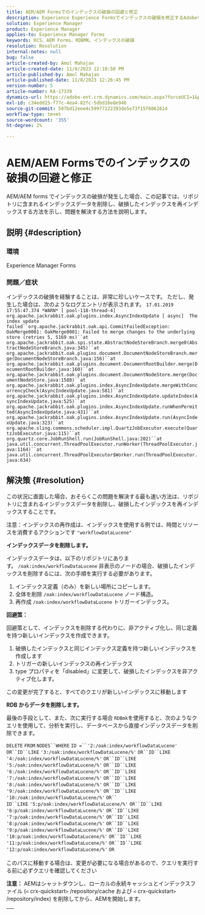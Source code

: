 ```yaml
---
title: AEM/AEM Formsでのインデックスの破損の回避と修正
description: Experience Experience Formsでインデックスの破損を修正するAdobeを説明します。 リポジトリに含まれているインデックスデータを削除し、破損したインデックスを再インデックスします。
solution: Experience Manager
product: Experience Manager
applies-to: Experience Manager Forms
keywords: KCS、AEM Forms、RDBMK、インデックスの破損
resolution: Resolution
internal-notes: null
bug: false
article-created-by: Amol Mahajan
article-created-date: 11/8/2023 12:10:50 PM
article-published-by: Amol Mahajan
article-published-date: 11/8/2023 12:26:45 PM
version-number: 5
article-number: KA-17339
dynamics-url: https://adobe-ent.crm.dynamics.com/main.aspx?forceUCI=1&pagetype=entityrecord&etn=knowledgearticle&id=de7689d8-2f7e-ee11-8179-6045bd006704
exl-id: c34edd25-f77c-4ea4-82fc-5dbd16e8e946
source-git-commit: 587bd12eee4c59977122393de5e73f15f6062614
workflow-type: tm+mt
source-wordcount: '355'
ht-degree: 2%

---
```


# AEM/AEM Formsでのインデックスの破損の回避と修正


AEM/AEM forms でインデックスの破損が発生した場合、この記事では、リポジトリに含まれるインデックスデータを削除し、破損したインデックスを再インデックスする方法を示し、問題を解決する方法を説明します。

## 説明 {#description}


### <b>環境</b>

Experience Manager Forms



### <b>問題／症状</b>

インデックスの破損を経験することは、非常に珍しいケースです。 ただし、発生した場合は、次のようなログエントリが表示されます。
`17.01.2019 17:55:47.374 *WARN* [ pool-118-thread-4]  org.apache.jackrabbit.oak.plugins.index.AsyncIndexUpdate [ async]  The index update failed``org.apache.jackrabbit.oak.api.CommitFailedException: OakMerge0001: OakMerge0001: Failed to merge changes to the underlying store (retries 5, 5169 ms)``at org.apache.jackrabbit.oak.spi.state.AbstractNodeStoreBranch.merge0(AbstractNodeStoreBranch.java:345)``at org.apache.jackrabbit.oak.plugins.document.DocumentNodeStoreBranch.merge(DocumentNodeStoreBranch.java:156)``at org.apache.jackrabbit.oak.plugins.document.DocumentRootBuilder.merge(DocumentRootBuilder.java:160)``at org.apache.jackrabbit.oak.plugins.document.DocumentNodeStore.merge(DocumentNodeStore.java:1588)``at org.apache.jackrabbit.oak.plugins.index.AsyncIndexUpdate.mergeWithConcurrencyCheck(AsyncIndexUpdate.java:581)``at org.apache.jackrabbit.oak.plugins.index.AsyncIndexUpdate.updateIndex(AsyncIndexUpdate.java:525)``at org.apache.jackrabbit.oak.plugins.index.AsyncIndexUpdate.runWhenPermitted(AsyncIndexUpdate.java:431)``at org.apache.jackrabbit.oak.plugins.index.AsyncIndexUpdate.run(AsyncIndexUpdate.java:323)``at org.apache.sling.commons.scheduler.impl.QuartzJobExecutor.execute(QuartzJobExecutor.java:115)``at org.quartz.core.JobRunShell.run(JobRunShell.java:202)``at java.util.concurrent.ThreadPoolExecutor.runWorker(ThreadPoolExecutor.java:1164)``at java.util.concurrent.ThreadPoolExecutor$Worker.run(ThreadPoolExecutor.java:634)`

## 解決策 {#resolution}


この状況に直面した場合、おそらくこの問題を解決する最も速い方法は、リポジトリに含まれるインデックスデータを削除し、破損したインデックスを再インデックスすることです。

注意：インデックスの再作成は、インデックスを使用する例では、時間とリソースを消費するアクションです `"workflowDataLucene"`

<b>インデックスデータを削除します。 </b>

インデックスデータは、以下のリポジトリにあります。 `/oak:index/workflowDataLucene` 非表示のノードの場合、破損したインデックスを削除するには、次の手順を実行する必要があります。

1. インデックス定義（のみ）を新しい場所にコピーします。
2. 全体を削除 `/oak:index/workflowDataLucene` ノード構造。
3. 再作成 `/oak:index/workflowDataLucene` トリガーインデックス。


<b>回避策：</b>

回避策として、インデックスを削除する代わりに、非アクティブ化し、同じ定義を持つ新しいインデックスを作成できます。

1. 破損したインデックスと同じインデックス定義を持つ新しいインデックスを作成します
2. トリガーの新しいインデックスの再インデックス
3. type プロパティを「disabled」に変更して、破損したインデックスを非アクティブ化します。


この変更が完了すると、すべてのクエリが新しいインデックスに移動します

<b>RDB からデータを削除します。</b>

最後の手段として、また、次に実行する場合 `RDBmk`を使用すると、次のようなクエリを使用して、分析を実行し、データベースから直接インデックスデータを削除できます。

`DELETE` `FROM` `NODES``WHERE`
`ID =``'2:/oak:index/workflowDataLucene'` `OR``ID``LIKE` `'3:/oak:index/workflowDataLucene/%'` `OR``ID``LIKE` `'4:/oak:index/workflowDataLucene/%'` `OR``ID``LIKE` `'5:/oak:index/workflowDataLucene/%'` `OR``ID``LIKE` `'6:/oak:index/workflowDataLucene/%'` `OR``ID``LIKE` `'7:/oak:index/workflowDataLucene/%'` `OR``ID``LIKE` `'8:/oak:index/workflowDataLucene/%'` `OR``ID``LIKE` `'9:/oak:index/workflowDataLucene/%'` `OR``ID``LIKE` `'10:/oak:index/workflowDataLucene/%'` `OR`` ` <br>`ID``LIKE` `'5:p/oak:index/workflowDataLucene/%'` `OR``ID``LIKE` `'6:p/oak:index/workflowDataLucene/%'` `OR``ID``LIKE` `'7:p/oak:index/workflowDataLucene/%'` `OR``ID``LIKE` `'8:p/oak:index/workflowDataLucene/%'` `OR``ID``LIKE` `'9:p/oak:index/workflowDataLucene/%'` `OR``ID``LIKE` `'10:p/oak:index/workflowDataLucene/%'` `OR``ID``LIKE` `'11:p/oak:index/workflowDataLucene/%'` `OR``ID``LIKE` `'12:p/oak:index/workflowDataLucene/%'` `OR`<br> <br>
このパスに移動する場合は、変更が必要になる場合があるので、クエリを実行する前に必ずクエリを確認してください

<b>注意：</b> AEMはシャットダウンし、ローカルの永続キャッシュとインデックスファイル (`<` crx-quickstart`>` /repository/cache および `<` crx-quickstart`>` /repository/index) を削除してから、AEMを開始します。


|   |
| --- |
